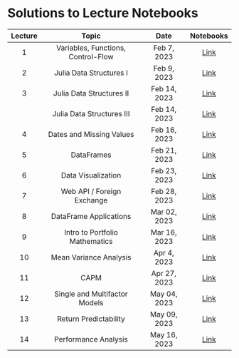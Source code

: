 # Solutions to Lecture Notebooks

| Lecture | Topic                               | Date         |  Notebooks                                           |
|:-------:|:-----------------------------------:|:------------:|:----------------------------------------------------:|
| 1       | Variables, Functions, Control-Flow  | Feb 7, 2023  | [Link](/assets/notebooksolutions/Lect01/Lect01.html) |
| 2       | Julia Data Structures I             | Feb 9, 2023  | [Link](/assets/notebooksolutions/Lect02/Lect02.html) |
| 3       | Julia Data Structures II            | Feb 14, 2023  | [Link](/assets/notebooksolutions/Lect03/Lect03.html) |
|         | Julia Data Structures III           | Feb 14, 2023  | [Link](/assets/notebooksolutions/Lect04/Lect04.html) |
| 4       | Dates and Missing Values            | Feb 16, 2023  | [Link](/assets/notebooksolutions/Lect05/Lect05.html) |
| 5       | DataFrames                          | Feb 21, 2023  | [Link](/assets/notebooksolutions/Lect06/Lect06.html) |
| 6       | Data Visualization                  | Feb 23, 2023  | [Link](/assets/notebooksolutions/Lect07/Lect07.html) |
| 7       | Web API / Foreign Exchange          | Feb 28, 2023  | [Link](/assets/notebooksolutions/Lect08/Lect08.html) |
| 8       | DataFrame Applications              | Mar 02, 2023  | [Link](/assets/notebooksolutions/Lect09/Lect09.html) |
| 9       | Intro to Portfolio Mathematics      | Mar 16, 2023  | [Link](/assets/notebooksolutions/Lect10/Lect10.html) |
| 10      | Mean Variance Analysis              | Apr 4, 2023   | [Link](/assets/notebooksolutions/Lect11/Lect11.html) |
| 11      | CAPM                                | Apr 27, 2023  | [Link](/assets/notebooksolutions/Lect12/Lect12.html) |
| 12      | Single and Multifactor Models       | May 04, 2023  | [Link](/assets/notebooksolutions/Lect13/Lect13.html) |
| 13      | Return Predictability               | May 09, 2023  | [Link](/assets/notebooksolutions/Lect14/Lect14.html) |
| 14      | Performance Analysis                | May 16, 2023  | [Link](/assets/notebooksolutions/Lect15/Lect15.html) |
